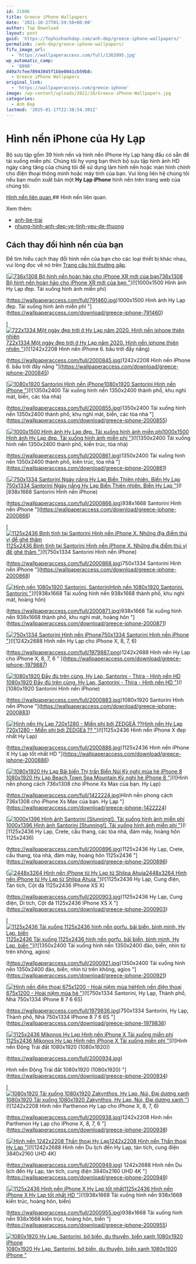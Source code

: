 ```yaml
---
id: 21006
title: Greece iPhone Wallpapers
date: '2021-10-27T01:59:50+00:00'
author: Top Download
layout: post
guid: 'https://Tophinhanhdep.com/anh-dep/greece-iphone-wallpapers/'
permalink: /anh-dep/greece-iphone-wallpapers/
fifu_image_url:
  - 'https://wallpaperaccess.com/full/1363995.jpg'
wp_automatic_camp:
  - '8098'
d49a7cfee78943045f1bbe0041cb59b8:
  - Greece iPhone Wallpapers
original_link:
  - 'https://wallpaperaccess.com/greece-iphone'
image: /wp-content/uploads/2021/10/Greece-iPhone-Wallpapers.jpg
categories:
  - Ảnh Đẹp
lastmod: '2025-01-17T22:38:54.301Z'
---
```

# Hình nền iPhone của Hy Lạp

Bộ sưu tập gồm 39 hình nền và hình nền iPhone Hy Lạp hàng đầu có sẵn để tải xuống miễn phí. Chúng tôi hy vọng bạn thích bộ sưu tập hình ảnh HD ngày càng tăng của chúng tôi để sử dụng làm hình nền hoặc màn hình chính cho điện thoại thông minh hoặc máy tính của bạn. Vui lòng liên hệ chúng tôi nếu bạn muốn xuất bản một **Hy Lạp iPhone** hình nền trên trang web của chúng tôi.

[Hình nền liên quan ](#related) ## Hình nền liên quan.

   
 Xem thêm:

   
- [anh-be-trai](https://tophinhanhdep.com/hinh-anh-de-thuong/anh-be-trai/)
- [nhung-hinh-anh-dep-ve-tinh-yeu-de-thuong](https://tophinhanhdep.com/anh-tinh-yeu/nhung-hinh-anh-dep-ve-tinh-yeu-de-thuong/)

## Cách thay đổi hình nền của bạn

Để tìm hiểu cách thay đổi hình nền của bạn cho các loại thiết bị khác nhau, vui lòng đọc về nó trên [Trang câu hỏi thường gặp](https://tophinhanhdep.com/faq/).

  
[[![736x1308 Bộ hình nền hoàn hảo cho iPhone XR mới của bạn](https://wallpaperaccess.com/full/1363995.jpg)736x1308 Bộ hình nền hoàn hảo cho iPhone XR mới của bạn "](https://wallpaperaccess.com/download/greece-iphone-1363995)](![1000x1500 Hình ảnh Hy Lạp đẹp.  Tải xuống hình ảnh miễn phí)

(https://wallpaperaccess.com/full/791460.jpg)1000x1500 Hình ảnh Hy Lạp đẹp. Tải xuống hình ảnh miễn phí "](https://wallpaperaccess.com/download/greece-iphone-791460)

[[![722x1334 Một ngày đẹp trời ở Hy Lạp năm 2020. Hình nền iphone thiên nhiên](https://wallpaperaccess.com/full/833259.jpg)722x1334 Một ngày đẹp trời ở Hy Lạp năm 2020. Hình nền iphone thiên nhiên "](https://wallpaperaccess.com/download/greece-iphone-833259)](![1242x2208 Hình nền iPhone 6.  bầu trời đầy nắng)

(https://wallpaperaccess.com/full/2000845.jpg)1242x2208 Hình nền iPhone 6. bầu trời đầy nắng "](https://wallpaperaccess.com/download/greece-iphone-2000845)

[[![1080x1920 Santorini Hình nền iPhone](https://wallpaperaccess.com/full/2000848.jpg)1080x1920 Santorini Hình nền iPhone "](https://wallpaperaccess.com/download/greece-iphone-2000848)](![1350x2400 Tải xuống hình nền 1350x2400 thành phố, khu nghỉ mát, biển, các tòa nhà)

(https://wallpaperaccess.com/full/2000855.jpg)1350x2400 Tải xuống hình nền 1350x2400 thành phố, khu nghỉ mát, biển, các tòa nhà "](https://wallpaperaccess.com/download/greece-iphone-2000855)

[[![1000x1500 Hình ảnh Hy Lạp đẹp.  Tải xuống hình ảnh miễn phí](https://wallpaperaccess.com/full/807125.jpg)1000x1500 Hình ảnh Hy Lạp đẹp. Tải xuống hình ảnh miễn phí "](https://wallpaperaccess.com/download/greece-iphone-807125)](![1350x2400 Tải xuống hình nền 1350x2400 thành phố, kiến ​​trúc, tòa nhà)

(https://wallpaperaccess.com/full/2000861.jpg)1350x2400 Tải xuống hình nền 1350x2400 thành phố, kiến ​​trúc, tòa nhà "](https://wallpaperaccess.com/download/greece-iphone-2000861)

[[![750x1334 Santorini Ngày nắng Hy Lạp Biển Thiên nhiên.  Biển Hy Lạp](https://wallpaperaccess.com/full/1363763.jpg)750x1334 Santorini Ngày nắng Hy Lạp Biển Thiên nhiên. Biển Hy Lạp "](https://wallpaperaccess.com/download/greece-iphone-1363763)](![938x1668 Santorini Hình nền iPhone)

(https://wallpaperaccess.com/full/2000866.jpg)938x1668 Santorini Hình nền iPhone "](https://wallpaperaccess.com/download/greece-iphone-2000866)

[[![1125x2436 Bình tĩnh tại Santorini Hình nền iPhone X.  Những địa điểm thú vị để ghé thăm](https://wallpaperaccess.com/full/1872492.jpg)1125x2436 Bình tĩnh tại Santorini Hình nền iPhone X. Những địa điểm thú vị để ghé thăm "](https://wallpaperaccess.com/download/greece-iphone-1872492)](![750x1334 Santorini Hình nền iPhone)

(https://wallpaperaccess.com/full/2000868.jpg)750x1334 Santorini Hình nền iPhone "](https://wallpaperaccess.com/download/greece-iphone-2000868)

[[![Hình nền 1080x1920 Santorini.  Santorini](https://wallpaperaccess.com/full/2000870.jpg)Hình nền 1080x1920 Santorini. Santorini "](https://wallpaperaccess.com/download/greece-iphone-2000870)](![938x1668 Tải xuống hình nền 938x1668 thành phố, khu nghỉ mát, hoàng hôn)

(https://wallpaperaccess.com/full/2000871.jpg)938x1668 Tải xuống hình nền 938x1668 thành phố, khu nghỉ mát, hoàng hôn "](https://wallpaperaccess.com/download/greece-iphone-2000871)

[[![750x1334 Santorini Hình nền iPhone](https://wallpaperaccess.com/full/2000880.jpg)750x1334 Santorini Hình nền iPhone "](https://wallpaperaccess.com/download/greece-iphone-2000880)](![1242x2688 Hình nền Hy Lạp cho iPhone X, 8, 7, 6)

(https://wallpaperaccess.com/full/1979887.png)1242x2688 Hình nền Hy Lạp cho iPhone X, 8, 7, 6 " ](https://wallpaperaccess.com/download/greece-iphone-1979887)

[[![1080x1920 Đầy đủ trên cùng, Hy Lạp, Santorini - Thíra - Hình nền HD](https://wallpaperaccess.com/full/1979861.jpg)1080x1920 Đầy đủ trên cùng, Hy Lạp, Santorini - Thíra - Hình nền HD "](https://wallpaperaccess.com/download/greece-iphone-1979861)](![1080x1920 Santorini Hình nền iPhone)

(https://wallpaperaccess.com/full/2000883.jpg)1080x1920 Santorini Hình nền iPhone "](https://wallpaperaccess.com/download/greece-iphone-2000883)

[[![Hình nền Hy Lạp 720x1280 - Miễn phí bởi ZEDGEÃ ??](https://wallpaperaccess.com/full/2000885.jpg)Hình nền Hy Lạp 720x1280 - Miễn phí bởi ZEDGEâ ?? "](https://wallpaperaccess.com/download/greece-iphone-2000885)](![1125x2436 Hình nền iPhone X đẹp nhất Hy Lạp)

(https://wallpaperaccess.com/full/2000886.jpg)1125x2436 Hình nền iPhone X Hy Lạp tốt nhất HD "](https://wallpaperaccess.com/download/greece-iphone-2000886)

[[![1080x1920 Hy Lạp Bãi biển Thị trấn Biển Núi Kỳ nghỉ mùa hè iPhone 8](https://wallpaperaccess.com/full/2000890.jpg)1080x1920 Hy Lạp Beach Town Sea Mountain Kỳ nghỉ hè iPhone 8 "](https://wallpaperaccess.com/download/greece-iphone-2000890)](![Hình nền phong cách 736x1308 cho iPhone Xs Max của bạn.  Hy Lạp)

(https://wallpaperaccess.com/full/1422224.jpg)Hình nền phong cách 736x1308 cho iPhone Xs Max của bạn. Hy Lạp "](https://wallpaperaccess.com/download/greece-iphone-1422224)

[[![1000x1396 Hình ảnh Santorini [Stunning!].  Tải xuống hình ảnh miễn phí](https://wallpaperaccess.com/full/1979832.jpg)1000x1396 Hình ảnh Santorini \[Stunning!\]. Tải xuống hình ảnh miễn phí "](https://wallpaperaccess.com/download/greece-iphone-1979832)](![1125x2436 Hy Lạp, Crete, cầu thang, các tòa nhà, đám mây, hoàng hôn 1125x2436)

(https://wallpaperaccess.com/full/2000896.jpg)1125x2436 Hy Lạp, Crete, cầu thang, tòa nhà, đám mây, hoàng hôn 1125x2436 "](https://wallpaperaccess.com/download/greece-iphone-2000896)

[[![2448x3264 Hình nền iPhone từ Hy Lạp từ Shilpa Ahuja](https://wallpaperaccess.com/full/1980076.jpg)2448x3264 Hình nền iPhone từ Hy Lạp từ Shilpa Ahuja "](https://wallpaperaccess.com/download/greece-iphone-1980076)](![1125x2436 Hy Lạp, Cung điện, Tàn tích, Cột đá 1125x2436 IPhone XS X)

(https://wallpaperaccess.com/full/2000903.jpg)1125x2436 Hy Lạp, Cung điện, Di tích, Cột đá 1125x2436 IPhone XS X "](https://wallpaperaccess.com/download/greece-iphone-2000903)

[[![1125x2436 Tải xuống 1125x2436 hình nền gorfu, bãi biển, bình minh, Hy Lạp, biển](https://wallpaperaccess.com/full/2000911.jpg)1125x2436 Tải xuống 1125x2436 hình nền gorfu, bãi biển, bình minh, Hy Lạp, biển "](https://wallpaperaccess.com/download/greece-iphone-2000911)](![1350x2400 Tải xuống hình nền 1350x2400 đảo, biển, nhìn từ trên không, agios)

(https://wallpaperaccess.com/full/2000921.jpg)1350x2400 Tải xuống hình nền 1350x2400 đảo, biển, nhìn từ trên không, agios "](https://wallpaperaccess.com/download/greece-iphone-2000921)

[[![Hình nền điện thoại 675x1200 - Hoài niệm mùa hè](https://wallpaperaccess.com/full/2000927.jpg)Hình nền điện thoại 675x1200 - Hoài niệm mùa hè "](https://wallpaperaccess.com/download/greece-iphone-2000927)](![750x1334 Santorini, Hy Lạp, Thành phố, Nhà 750x1334 IPhone 8 7 6 6S)

(https://wallpaperaccess.com/full/1979836.jpg)750x1334 Santorini, Hy Lạp, Thành phố, Nhà 750x1334 IPhone 8 7 6 6S "](https://wallpaperaccess.com/download/greece-iphone-1979836)

[[![1125x2436 Mikonos Hy Lạp Hình nền iPhone X Tải xuống miễn phí](https://wallpaperaccess.com/full/2000932.jpg)1125x2436 Mikonos Hy Lạp Hình nền iPhone X Tải xuống miễn phí "](https://wallpaperaccess.com/download/greece-iphone-2000932)](![Hình nền Động Trái đất 1080x1920 (1080x1920))

(https://wallpaperaccess.com/full/2000934.jpg)

Hình nền Động Trái đất 1080x1920 (1080x1920) "](https://wallpaperaccess.com/download/greece-iphone-2000934)

[[![1080x1920 Tải xuống 1080x1920 Zakynthos, Hy Lạp, Núi, Đại dương xanh](https://wallpaperaccess.com/full/2000935.jpg)1080x1920 Tải xuống 1080x1920 Zakynthos, Hy Lạp, Núi, Đại dương xanh "](https://wallpaperaccess.com/download/greece-iphone-2000935)](![1242x2208 Hình nền Parthenon Hy Lạp cho iPhone X, 8, 7, 6)

(https://wallpaperaccess.com/full/2000938.jpg)1242x2208 Hình nền Parthenon Hy Lạp cho iPhone X, 8, 7, 6 "](https://wallpaperaccess.com/download/greece-iphone-2000938)

[[![Hình nền 1242x2208 Thần thoại Hy Lạp](https://wallpaperaccess.com/full/1363601.jpg)1242x2208 Hình nền Thần thoại Hy Lạp "](https://wallpaperaccess.com/download/greece-iphone-1363601)](![1242x2688 Hình nền Du lịch đến Hy Lạp, tàn tích, cung điện 3840x2160 UHD 4K)

(https://wallpaperaccess.com/full/2000949.jpg) 1242x2688 Hình nền Du lịch đến Hy Lạp, tàn tích, cung điện 3840x2160 UHD 4K "](https://wallpaperaccess.com/download/greece-iphone-2000949)

[[![1125x2436 Hình nền iPhone X Hy Lạp tốt nhất](https://wallpaperaccess.com/full/2000950.jpg)1125x2436 Hình nền iPhone X Hy Lạp tốt nhất HD "](https://wallpaperaccess.com/download/greece-iphone-2000950)](![938x1668 Tải xuống hình nền 938x1668 kiến ​​trúc, hoàng hôn, biển)

(https://wallpaperaccess.com/full/2000955.jpg)938x1668 Tải xuống hình nền 938x1668 kiến ​​trúc, hoàng hôn, biển "](https://wallpaperaccess.com/download/greece-iphone-2000955)

[![1080x1920 Hy Lạp, Santorini, bờ biển, du thuyền, biển xanh 1080x1920 iPhone](https://wallpaperaccess.com/full/2000958.jpg)1080x1920 Hy Lạp, Santorini, bờ biển, du thuyền, biển xanh 1080x1920 iPhone "](https://wallpaperaccess.com/download/greece-iphone-2000958)
